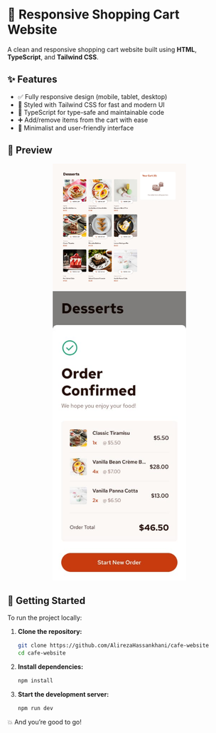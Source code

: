 # 🛒 Responsive Shopping Cart Website

A clean and responsive shopping cart website built using **HTML**, **TypeScript**, and **Tailwind CSS**.

## ✨ Features

- ✅ Fully responsive design (mobile, tablet, desktop)
- 🎨 Styled with Tailwind CSS for fast and modern UI
- 🧠 TypeScript for type-safe and maintainable code
- ➕ Add/remove items from the cart with ease
- 🧼 Minimalist and user-friendly interface

## 📸 Preview

<div align="center">
  <img src="./public/desktop-design-empty.jpg" alt="Desktop Preview" width="300"/>
  <img src="./public/mobile-design-order-confirmation.jpg" alt="Mobile Preview" width="300"/>
</div>

## 🚀 Getting Started

To run the project locally:

1. **Clone the repository:**
   ```bash
   git clone https://github.com/AlirezaHassankhani/cafe-website
   cd cafe-website

2. **Install dependencies:**
   ```bash
   npm install

3. **Start the development server:**
   ```bash
   npm run dev

💥 And you’re good to go!


